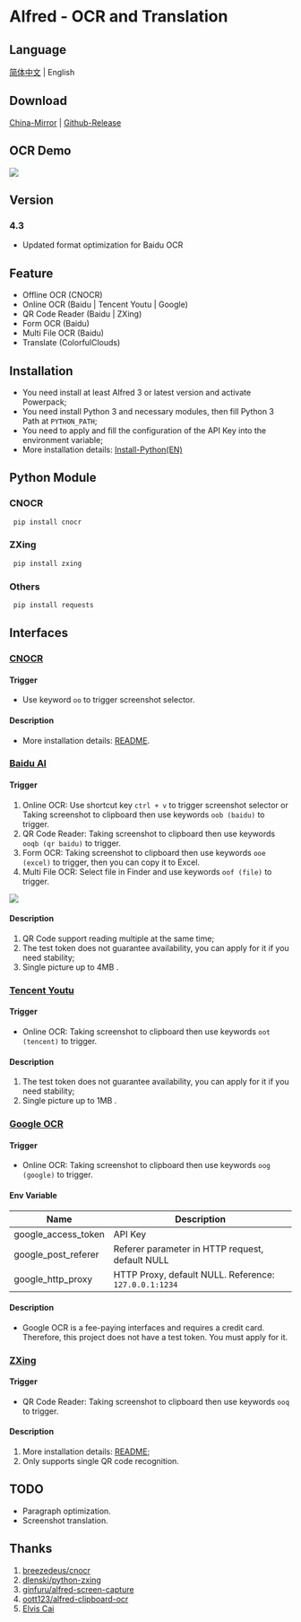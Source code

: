 # Alfred - OCR and Translation

## Language

[简体中文][1] | English

## Download

[China-Mirror][2] | [Github-Release][3]

## OCR Demo

![][image-1]

## Version

### 4.3

- Updated format optimization for Baidu OCR

## Feature

- Offline OCR (CNOCR)
- Online OCR (Baidu | Tencent Youtu | Google)
- QR Code Reader (Baidu | ZXing)
- Form OCR (Baidu)
- Multi File OCR (Baidu)
- Translate (ColorfulClouds)

## Installation

- You need install at least Alfred 3 or latest version and activate Powerpack;
- You need install Python 3 and necessary modules, then fill Python 3 Path at `PYTHON_PATH`;
- You need to apply and fill the configuration of the API Key into the environment variable;
- More installation details: [Install-Python(EN)][4]

## Python Module

### CNOCR

```bash
 pip install cnocr
```

### ZXing

```bash
 pip install zxing
```

### Others

```bash
 pip install requests
```

## Interfaces

### [CNOCR][5]

#### Trigger

- Use keyword `oo` to trigger screenshot selector.

#### Description

- More installation details: [README][6].

### [Baidu AI][7]

#### Trigger

1. Online OCR: Use shortcut key `ctrl + v` to trigger screenshot selector or Taking screenshot to clipboard then use keywords `oob (baidu)` to trigger.
2. QR Code Reader: Taking screenshot to clipboard then use keywords `ooqb (qr baidu)` to trigger.
3. Form OCR: Taking screenshot to clipboard then use keywords `ooe (excel)` to trigger, then you can copy it to Excel.
4. Multi File OCR: Select file in Finder and use keywords `oof (file)` to trigger.

![][image-2]

#### Description

1. QR Code support reading multiple at the same time;
2. The test token does not guarantee availability, you can apply for it if you need stability;
3. Single picture up to 4MB .

### [Tencent Youtu][8]

#### Trigger

- Online OCR: Taking screenshot to clipboard then use keywords `oot (tencent)` to trigger.

#### Description

1. The test token does not guarantee availability, you can apply for it if you need stability;
2. Single picture up to 1MB .

### [Google OCR][9]

#### Trigger

- Online OCR: Taking screenshot to clipboard then use keywords `oog (google)` to trigger.

#### Env Variable

| Name                | Description                                           |
| ------------------- | ----------------------------------------------------- |
| google\_access\_token | API Key                                               |
| google\_post\_referer | Referer parameter in HTTP request, default NULL       |
| google\_http\_proxy   | HTTP Proxy, default NULL. Reference: `127.0.0.1:1234` |

#### Description

- Google OCR is a fee-paying interfaces and requires a credit card. Therefore, this project does not have a test token. You must apply for it.

### [ZXing][10]

#### Trigger

- QR Code Reader: Taking screenshot to clipboard then use keywords `ooq` to trigger.

#### Description

1. More installation details: [README][11];
2. Only supports single QR code recognition.

## TODO

- Paragraph optimization.
- Screenshot translation.

## Thanks

1. [breezedeus/cnocr][12]
2. [dlenski/python-zxing][13]
3. [ginfuru/alfred-screen-capture][14]
4. [oott123/alfred-clipboard-ocr][15]
5. [Elvis Cai][16]

[1]:	https://github.com/Chandler-Lu/alfred-ocr/blob/master/README.md
[2]:	https://cloud.yeslu.cn/github/Capture%20then%20OCR.zip
[3]:	https://github.com/Chandler-Lu/alfred-ocr/releases "Github-Release"
[4]:	https://realpython.com/installing-python/#macos-mac-os-x
[5]:	https://github.com/breezedeus/cnocr
[6]:	https://github.com/breezedeus/cnocr/blob/master/README.md
[7]:	https://ai.baidu.com/tech/ocr
[8]:	https://ai.qq.com/product/ocr.shtml#common
[9]:	https://cloud.google.com/vision/docs/ocr
[10]:	https://github.com/dlenski/python-zxing
[11]:	https://github.com/dlenski/python-zxing/blob/master/README.md
[12]:	https://github.com/breezedeus/cnocr
[13]:	https://github.com/dlenski/python-zxing
[14]:	https://github.com/ginfuru/alfred-screen-capture
[15]:	https://github.com/oott123/alfred-clipboard-ocr
[16]:	https://github.com/elviscai

[image-1]:	examples/demo_ocr_en.gif
[image-2]:	examples/file_ocr.png